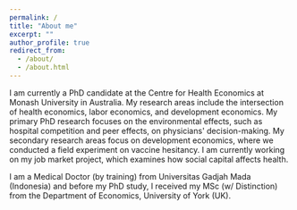 ```yaml
---
permalink: /
title: "About me"
excerpt: ""
author_profile: true
redirect_from: 
  - /about/
  - /about.html
---
```


I am currently a PhD candidate at the Centre for Health Economics at Monash University in Australia. My research areas include the intersection of health economics, labor economics, and development economics. My primary PhD research focuses on the environmental effects, such as hospital competition and peer effects, on physicians' decision-making. My secondary research areas focus on development economics, where we conducted a field experiment on vaccine hesitancy.  I am currently working on my job market project, which examines how social capital affects health.

I am a Medical Doctor (by training) from Universitas Gadjah Mada (Indonesia) and before my PhD study, I received my MSc (w/ Distinction) from the Department of Economics, University of York (UK). 
